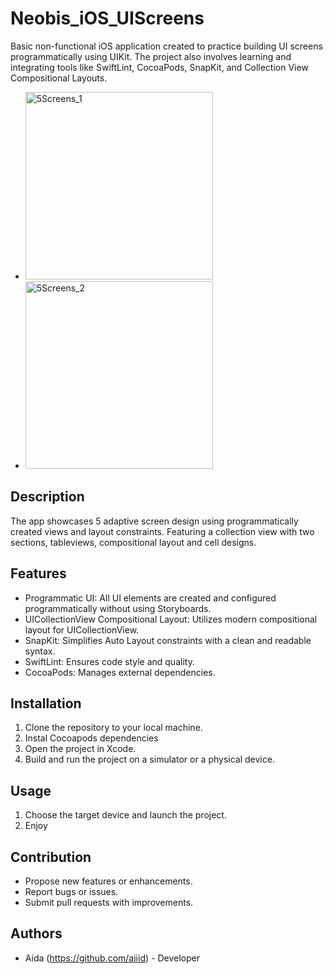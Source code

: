 # Neobis_iOS_UIScreens

Basic non-functional iOS application created to practice building UI screens programmatically using UIKit. 
The project also involves learning and integrating tools like SwiftLint, CocoaPods, SnapKit, and Collection View Compositional Layouts.

- <img src="https://github.com/aiiid/Neobis_iOS_UIScreens/assets/123296393/b2dacc79-440d-437d-8135-53288d92fe2b" alt="5Screens_1" width="300">

- <img src="https://github.com/aiiid/Neobis_iOS_UIScreens/assets/123296393/577c47a3-a9c1-46f2-91d7-c23629e6e9d8" alt="5Screens_2" width="300">


## Description

The app showcases 5 adaptive screen design using programmatically created views and layout constraints. Featuring a collection view with two sections, tableviews, compositional layout and cell designs.

## Features
- Programmatic UI: All UI elements are created and configured programmatically without using Storyboards.
- UICollectionView Compositional Layout: Utilizes modern compositional layout for UICollectionView.
- SnapKit: Simplifies Auto Layout constraints with a clean and readable syntax.
- SwiftLint: Ensures code style and quality.
- CocoaPods: Manages external dependencies.

## Installation

1. Clone the repository to your local machine.
2. Instal Cocoapods dependencies
3. Open the project in Xcode.
4. Build and run the project on a simulator or a physical device.

## Usage
1. Choose the target device and launch the project.
2. Enjoy

## Contribution
- Propose new features or enhancements.
- Report bugs or issues.
- Submit pull requests with improvements.

## Authors

- Aida (https://github.com/aiiid) - Developer


